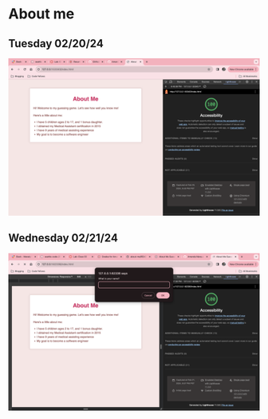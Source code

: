 # About me

## Tuesday 02/20/24

![lighthouse #1](./Images/Lighthouse.png)

## Wednesday 02/21/24
![lighthouse #2](./Images/Lighthouse2.png)